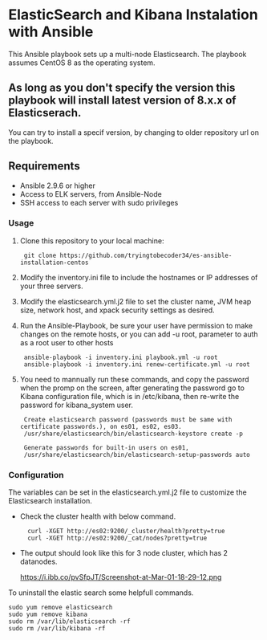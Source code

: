 # ElasticSearch and Kibana Instalation with Ansible

This Ansible playbook sets up a multi-node Elasticsearch. The playbook assumes CentOS 8 as the operating system.

## As long as you don't specify the version this playbook will install latest version of 8.x.x of Elasticserach.

You can try to install a specif version, by changing to older repository url on the playbook.

## Requirements
- Ansible 2.9.6 or higher
- Access to ELK servers, from Ansible-Node
- SSH access to each server with sudo privileges

### Usage

1. Clone this repository to your local machine:

		git clone https://github.com/tryingtobecoder34/es-ansible-installation-centos

2. Modify the inventory.ini file to include the hostnames or IP addresses of your three servers.

3. Modify the elasticsearch.yml.j2 file to set the cluster name, JVM heap size, network host, and xpack security settings as desired.

4. Run the Ansible-Playbook, be sure your user have permission to make changes on the remote hosts, or you can add -u root, parameter to auth as a root user to other hosts
	
		ansible-playbook -i inventory.ini playbook.yml -u root
		ansible-playbook -i inventory.ini renew-certificate.yml -u root


5. You need to mannually run these commands, and copy the password when the promp on the screen, after generating the password go to Kibana configuration file, which is in /etc/kibana, then re-write the password for kibana_system user.

		Create elasticsearch password (passwords must be same with certificate passwords.), on es01, es02, es03.
		/usr/share/elasticsearch/bin/elasticsearch-keystore create -p

		Generate passwords for built-in users on es01,
		/usr/share/elasticsearch/bin/elasticsearch-setup-passwords auto


### Configuration

The variables can be set in the elasticsearch.yml.j2 file to customize the Elasticsearch installation.


- Check the cluster health with below command.
		
		curl -XGET http://es02:9200/_cluster/health?pretty=true
		curl -XGET http://es02:9200/_cat/nodes?pretty=true


- The output should look like this for 3 node cluster, which has 2 datanodes.


	https://i.ibb.co/pvSfpJT/Screenshot-at-Mar-01-18-29-12.png



To uninstall the elastic search some helpfull commands.

	sudo yum remove elasticsearch
	sudo yum remove kibana
	sudo rm /var/lib/elasticsearch -rf
	sudo rm /var/lib/kibana -rf

